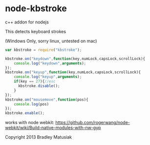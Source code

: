 node-kbstroke
=============

c++ addon for nodejs

This detects keyboard strokes 

(Windows Only,
sorry linux,
untested on mac)

```js
var kbstroke = require("kbstroke");

kbstroke.on("keydown",function(key,numLock,capsLock,scrollLock){
    console.log("keydown",arguments);
});
kbstroke.on("keyup",function(key,numLock,capsLock,scrollLock){
    console.log("keyup",arguments);
    if(key == 27){//esc
      kbstroke.disable();  
    }
});
kbstroke.on("mousemove",function(pos){
    console.log(pos)
});
kbstroke.enable();
```

works with node webkit:
https://github.com/rogerwang/node-webkit/wiki/Build-native-modules-with-nw-gyp

Copyright 2013 Bradley Matusiak
